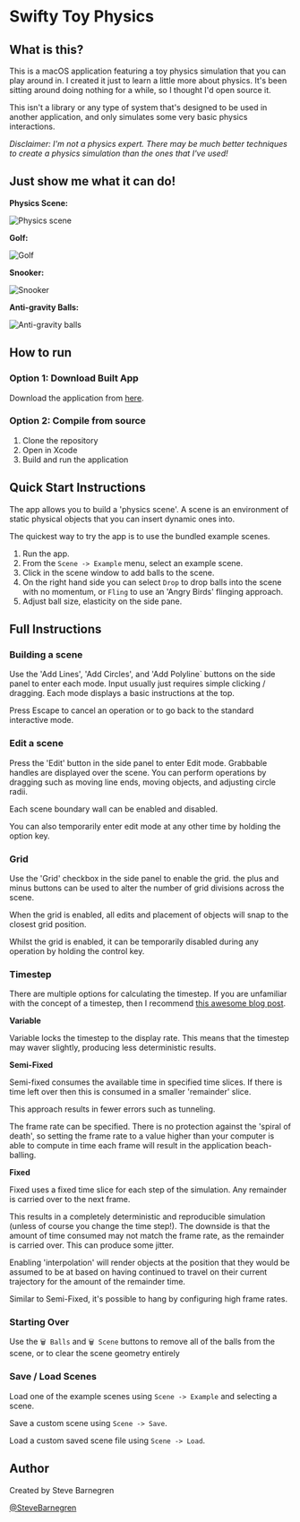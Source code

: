 # Swifty Toy Physics

## What is this?

This is a macOS application featuring a toy physics simulation that you can play around in. I created it just to learn a little more about physics. It's been sitting around doing nothing for a while, so I thought I'd open source it.

This isn't a library or any type of system that's designed to be used in another application, and only simulates some very basic physics interactions.

*Disclaimer: I'm not a physics expert. There may be much better techniques to create a physics simulation than the ones that I've used!*

## Just show me what it can do!

**Physics Scene:**

![Physics scene](https://user-images.githubusercontent.com/6288713/139735667-6a310f2f-f8a7-4781-918f-09fbf8e05065.gif)

**Golf:**

![Golf](https://user-images.githubusercontent.com/6288713/139735714-4d6526fa-6e93-4f94-b357-05f79c4713d0.gif)

**Snooker:**

![Snooker](https://user-images.githubusercontent.com/6288713/139735735-eaa0c439-c30f-4bbf-8e3a-3e9f7bf5dd49.gif)

**Anti-gravity Balls:**

![Anti-gravity balls](https://user-images.githubusercontent.com/6288713/139735761-50c472fd-13d7-4b1b-b032-7815c0f10b33.gif)

## How to run

### Option 1: Download Built App

Download the application from [here](https://github.com/SteveBarnegren/PhysicsDemo/releases).

### Option 2: Compile from source

1. Clone the repository
2. Open in Xcode
3. Build and run the application

## Quick Start Instructions

The app allows you to build a 'physics scene'. A scene is an environment of static physical objects that you can insert dynamic ones into.

The quickest way to try the app is to use the bundled example scenes.

1. Run the app.
2. From the `Scene -> Example` menu, select an example scene.
3. Click in the scene window to add balls to the scene.
4. On the right hand side you can select `Drop` to drop balls into the scene with no momentum, or `Fling` to use an 'Angry Birds' flinging approach.
5. Adjust ball size, elasticity on the side pane.


## Full Instructions

### Building a scene

Use the 'Add Lines', 'Add Circles', and 'Add Polyline` buttons on the side panel to enter each mode. Input usually just requires simple clicking / dragging. Each mode displays a basic instructions at the top.

Press Escape to cancel an operation or to go back to the standard interactive mode.

### Edit a scene

Press the 'Edit' button in the side panel to enter Edit mode. Grabbable handles are displayed over the scene. You can perform operations by dragging such as moving line ends, moving objects, and adjusting circle radii.

Each scene boundary wall can be enabled and disabled.

You can also temporarily enter edit mode at any other time by holding the option key.

### Grid

Use the 'Grid' checkbox in the side panel to enable the grid. the plus and minus buttons can be used to alter the number of grid divisions across the scene.

When the grid is enabled, all edits and placement of objects will snap to the closest grid position.

Whilst the grid is enabled, it can be temporarily disabled during any operation by holding the control key.

### Timestep

There are multiple options for calculating the timestep. If you are unfamiliar with the concept of a timestep, then I recommend [this awesome blog post](https://gafferongames.com/post/fix_your_timestep/).

**Variable**

Variable locks the timestep to the display rate. This means that the timestep may waver slightly, producing less deterministic results.

**Semi-Fixed**

Semi-fixed consumes the available time in specified time slices. If there is time left over then this is consumed in a smaller 'remainder' slice.

This approach results in fewer errors such as tunneling.

The frame rate can be specified. There is no protection against the 'spiral of death', so setting the frame rate to a value higher than your computer is able to compute in time each frame will result in the application beach-balling.

**Fixed**

Fixed uses a fixed time slice for each step of the simulation. Any remainder is carried over to the next frame.

This results in a completely deterministic and reproducible simulation (unless of course you change the time step!). The downside is that the amount of time consumed may not match the frame rate, as the remainder is carried over. This can produce some jitter.

Enabling 'interpolation' will render objects at the position that they would be assumed to be at based on having continued to travel on their current trajectory for the amount of the remainder time.

Similar to Semi-Fixed, it's possible to hang by configuring high frame rates.

### Starting Over

Use the `🗑 Balls` and `🗑 Scene` buttons to remove all of the balls from the scene, or to clear the scene geometry entirely

### Save / Load Scenes

Load one of the example scenes using `Scene -> Example` and selecting a scene.

Save a custom scene using `Scene -> Save`.

Load a custom saved scene file using `Scene -> Load`.

## Author

Created by Steve Barnegren

[@SteveBarnegren](https://twitter.com/stevebarnegren)






















